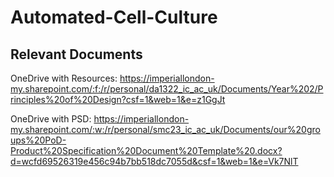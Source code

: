 # Automated-Cell-Culture

## Relevant Documents
OneDrive with Resources: https://imperiallondon-my.sharepoint.com/:f:/r/personal/da1322_ic_ac_uk/Documents/Year%202/Principles%20of%20Design?csf=1&web=1&e=z1GgJt
 
OneDrive with PSD: https://imperiallondon-my.sharepoint.com/:w:/r/personal/smc23_ic_ac_uk/Documents/our%20groups%20PoD-Product%20Specification%20Document%20Template%20.docx?d=wcfd69526319e456c94b7bb518dc7055d&csf=1&web=1&e=Vk7NlT 
